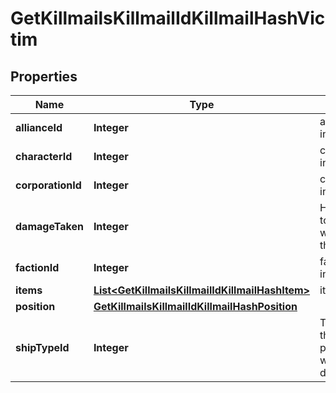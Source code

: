 
# GetKillmailsKillmailIdKillmailHashVictim

## Properties
Name | Type | Description | Notes
------------ | ------------- | ------------- | -------------
**allianceId** | **Integer** | alliance_id integer |  [optional]
**characterId** | **Integer** | character_id integer |  [optional]
**corporationId** | **Integer** | corporation_id integer |  [optional]
**damageTaken** | **Integer** | How much total damage was taken by the victim  | 
**factionId** | **Integer** | faction_id integer |  [optional]
**items** | [**List&lt;GetKillmailsKillmailIdKillmailHashItem&gt;**](GetKillmailsKillmailIdKillmailHashItem.md) | items array |  [optional]
**position** | [**GetKillmailsKillmailIdKillmailHashPosition**](GetKillmailsKillmailIdKillmailHashPosition.md) |  |  [optional]
**shipTypeId** | **Integer** | The ship that the victim was piloting and was destroyed  | 




